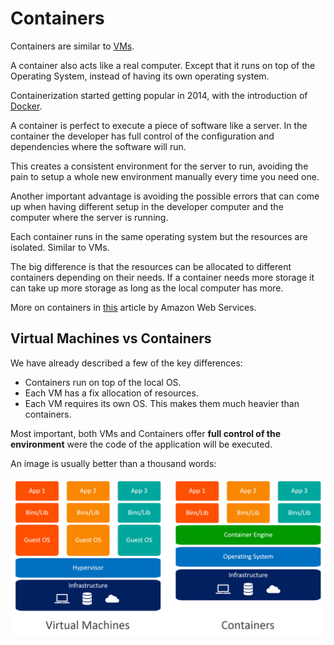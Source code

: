 # Containers

Containers are similar to [VMs](./vms.md).

A container also acts like a real computer. Except that it runs on top of the Operating System, instead of having its own operating system.

Containerization started getting popular in 2014, with the introduction of [Docker](https://www.docker.com/).

A container is perfect to execute a piece of software like a server. In the container the developer has full control of the configuration and dependencies where the software will run.

This creates a consistent environment for the server to run, avoiding the pain to setup a whole new environment manually every time you need one.

Another important advantage is avoiding the possible errors that can come up when having different setup in the developer computer and the computer where the server is running.

Each container runs in the same operating system but the resources are isolated. Similar to VMs.

The big difference is that the resources can be allocated to different containers depending on their needs. If a container needs more storage it can take up more storage as long as the local computer has more.

More on containers in [this](https://aws.amazon.com/containers/) article by Amazon Web Services.

## Virtual Machines vs Containers

We have already described a few of the key differences:

* Containers run on top of the local OS.
* Each VM has a fix allocation of resources.
* Each VM requires its own OS. This makes them much heavier than containers.

Most important, both VMs and Containers offer **full control of the environment** were the code of the application will be executed.

An image is usually better than a thousand words:

![VMs vs Containers](./assets/containers-vs-vms.jpg)

